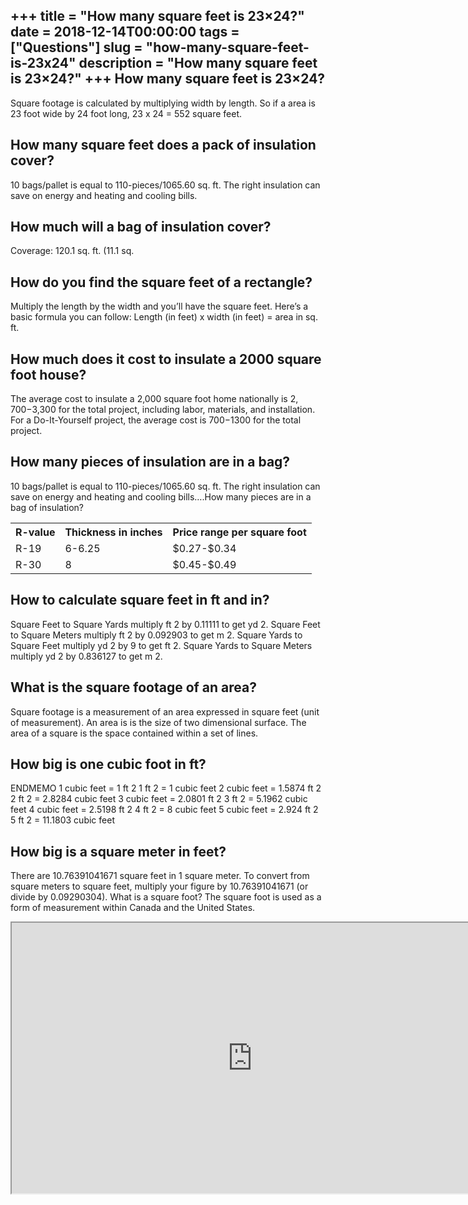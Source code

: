 +++
title = "How many square feet is 23&#215;24?"
date = 2018-12-14T00:00:00
tags = ["Questions"]
slug = "how-many-square-feet-is-23x24"
description = "How many square feet is 23&#215;24?"
+++
How many square feet is 23×24?
------------------------------

Square footage is calculated by multiplying width by length. So if a area is 23 foot wide by 24 foot long, 23 x 24 = 552 square feet.

How many square feet does a pack of insulation cover?
-----------------------------------------------------

10 bags/pallet is equal to 110-pieces/1065.60 sq. ft. The right insulation can save on energy and heating and cooling bills.

How much will a bag of insulation cover?
----------------------------------------

Coverage: 120.1 sq. ft. (11.1 sq.

How do you find the square feet of a rectangle?
-----------------------------------------------

Multiply the length by the width and you’ll have the square feet. Here’s a basic formula you can follow: Length (in feet) x width (in feet) = area in sq. ft.

How much does it cost to insulate a 2000 square foot house?
-----------------------------------------------------------

The average cost to insulate a 2,000 square foot home nationally is $2,700-$3,300 for the total project, including labor, materials, and installation. For a Do-It-Yourself project, the average cost is $700-$1300 for the total project.

How many pieces of insulation are in a bag?
-------------------------------------------

10 bags/pallet is equal to 110-pieces/1065.60 sq. ft. The right insulation can save on energy and heating and cooling bills….How many pieces are in a bag of insulation?

<table><tr><th>R-value</th><th>Thickness in inches</th><th>Price range per square foot</th></tr><tr><td>R-19</td><td>6-6.25</td><td>$0.27-$0.34</td></tr><tr><td>R-30</td><td>8</td><td>$0.45-$0.49</td></tr></table>

How to calculate square feet in ft and in?
------------------------------------------

Square Feet to Square Yards multiply ft 2 by 0.11111 to get yd 2. Square Feet to Square Meters multiply ft 2 by 0.092903 to get m 2. Square Yards to Square Feet multiply yd 2 by 9 to get ft 2. Square Yards to Square Meters multiply yd 2 by 0.836127 to get m 2.

What is the square footage of an area?
--------------------------------------

Square footage is a measurement of an area expressed in square feet (unit of measurement). An area is is the size of two dimensional surface. The area of a square is the space contained within a set of lines.

How big is one cubic foot in ft?
--------------------------------

ENDMEMO 1 cubic feet = 1 ft 2 1 ft 2 = 1 cubic feet 2 cubic feet = 1.5874 ft 2 2 ft 2 = 2.8284 cubic feet 3 cubic feet = 2.0801 ft 2 3 ft 2 = 5.1962 cubic feet 4 cubic feet = 2.5198 ft 2 4 ft 2 = 8 cubic feet 5 cubic feet = 2.924 ft 2 5 ft 2 = 11.1803 cubic feet

How big is a square meter in feet?
----------------------------------

There are 10.76391041671 square feet in 1 square meter. To convert from square meters to square feet, multiply your figure by 10.76391041671 (or divide by 0.09290304). What is a square foot? The square foot is used as a form of measurement within Canada and the United States.

<iframe allow="accelerometer; autoplay; clipboard-write; encrypted-media; gyroscope; picture-in-picture" allowfullscreen="" class="__youtube_prefs__  epyt-is-override  no-lazyload" data-no-lazy="1" data-origheight="433" data-origwidth="770" data-skipgform_ajax_framebjll="" height="433" id="_ytid_43357" loading="lazy" src="https://www.youtube.com/embed/yo0PoK3vd9M?enablejsapi=1&autoplay=0&cc_load_policy=0&cc_lang_pref=&iv_load_policy=1&loop=0&modestbranding=0&rel=1&fs=1&playsinline=0&autohide=2&theme=dark&color=red&controls=1&" title="YouTube player" width="770"></iframe>